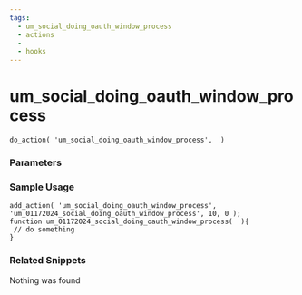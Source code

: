 ```yaml
---
tags: 
  - um_social_doing_oauth_window_process
  - actions
  - 
  - hooks
---
```

# um\_social\_doing\_oauth\_window\_process

``` php:no-line-numbers
do_action( 'um_social_doing_oauth_window_process',  )
```
<div class='hook-sep'></div>

### Parameters

<div class='hook-sep'></div>



### Sample Usage

``` php:no-line-numbers
add_action( 'um_social_doing_oauth_window_process', 'um_01172024_social_doing_oauth_window_process', 10, 0 );
function um_01172024_social_doing_oauth_window_process(  ){
 // do something
}
```
<div class='hook-sep'></div>



### Related Snippets

Nothing was found

